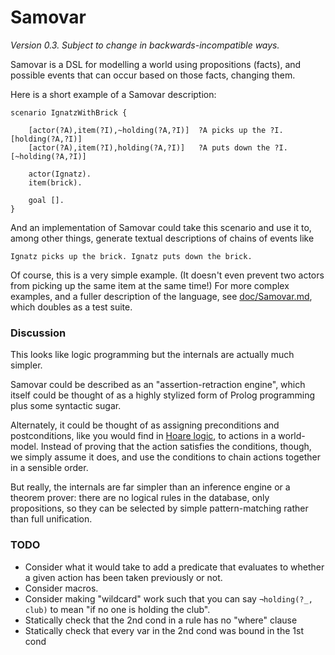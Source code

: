 Samovar
=======

*Version 0.3.  Subject to change in backwards-incompatible ways.*

Samovar is a DSL for modelling a world using propositions (facts), and possible
events that can occur based on those facts, changing them.

Here is a short example of a Samovar description:

    scenario IgnatzWithBrick {
      
        [actor(?A),item(?I),~holding(?A,?I)]  ?A picks up the ?I.   [holding(?A,?I)]
        [actor(?A),item(?I),holding(?A,?I)]   ?A puts down the ?I.  [~holding(?A,?I)]
    
        actor(Ignatz).
        item(brick).
    
        goal [].
    }

And an implementation of Samovar could take this scenario and use it to,
among other things, generate textual descriptions of chains of events like

    Ignatz picks up the brick. Ignatz puts down the brick.

Of course, this is a very simple example.  (It doesn't even prevent two
actors from picking up the same item at the same time!)  For more complex
examples, and a fuller description of the language, see
[doc/Samovar.md](doc/Samovar.md), which doubles as a test suite.

### Discussion

This looks like logic programming but the internals are actually much simpler.

Samovar could be described as an "assertion-retraction engine", which itself could
be thought of as a highly stylized form of Prolog programming plus some syntactic
sugar.

Alternately, it could be thought of as assigning preconditions and postconditions,
like you would find in [Hoare logic][], to actions in a world-model.  Instead of
proving that the action satisfies the conditions, though, we simply assume it
does, and use the conditions to chain actions together in a sensible order.

But really, the internals are far simpler than an inference engine or a theorem
prover: there are no logical rules in the database, only propositions, so
they can be selected by simple pattern-matching rather than full unification.

[Hoare logic]: https://en.wikipedia.org/wiki/Hoare_logic

### TODO

*   Consider what it would take to add a predicate that evaluates to whether
    a given action has been taken previously or not.
*   Consider macros.
*   Consider making "wildcard" work such that you can say `¬holding(?_, club)`
    to mean "if no one is holding the club".
*   Statically check that the 2nd cond in a rule has no "where" clause
*   Statically check that every var in the 2nd cond was bound in the 1st cond
